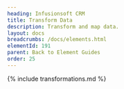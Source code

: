 ```yaml
---
heading: Infusionsoft CRM
title: Transform Data
description: Transform and map data.
layout: docs
breadcrumbs: /docs/elements.html
elementId: 191
parent: Back to Element Guides
order: 25
---
```


{% include transformations.md %}
